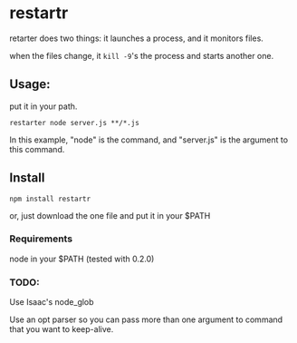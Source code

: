 # restartr

retarter does two things: it launches a process, and it monitors files.  

when the files change, it `kill -9`'s the process and starts another one.

## Usage:
put it in your path.

`restarter node server.js **/*.js`

In this example, "node" is the command, and "server.js" is the argument to this command.

## Install

`npm install restartr`

or, just download the one file and put it in your $PATH

### Requirements
node in your $PATH (tested with 0.2.0)

### TODO:
Use Isaac's node_glob

Use an opt parser so you can pass more than one argument to command that you want to keep-alive.
